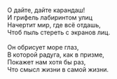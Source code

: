 О дайте, дайте карандаш!<br />
И грифель лабиринтом улиц<br />
Начертит мир, где всё отдашь,<br />
Чтоб пыль стереть с экранов лиц.<br />
<br />
Он обрисует море глаз,<br />
В которой радуга, как в призме,<br />
Покажет нам хотя бы раз,<br />
Что смысл жизни в самой жизни.